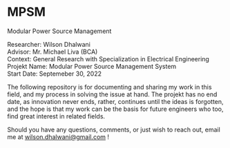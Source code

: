# MPSM
Modular Power Source Management 

Researcher: Wilson Dhalwani <br />
Advisor: Mr. Michael Liva (BCA) <br />
Context: General Research with Specialization in Electrical Engineering <br />
Projekt Name: Modular Power Source Management System <br />
Start Date: Septemeber 30, 2022 <br />

The following repository is for documenting and sharing my work in this field, and my process in solving the issue at hand. The projekt has no end date, as innovation never ends, rather, continues until the ideas is forgotten, and the hope is that my work can be the basis for future engineers who too, find great interest in related fields. <br />

Should you have any questions, comments, or just wish to reach out, email me at wilson.dhalwani@gmail.com !

